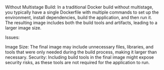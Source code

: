 Without Multistage Build:
In a traditional Docker build without multistage, you typically have a single Dockerfile with multiple commands to set up the environment, install dependencies, build the application, and then run it. The resulting image includes both the build tools and artifacts, leading to a larger image size.

Issues:

Image Size: The final image may include unnecessary files, libraries, and tools that were only needed during the build process, making it larger than necessary.
Security: Including build tools in the final image might expose security risks, as these tools are not required for the application to run.
